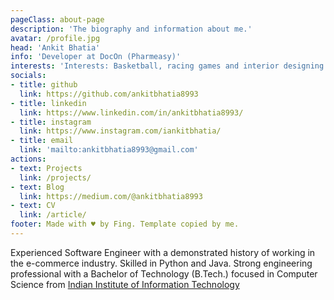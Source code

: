 ```yaml
---
pageClass: about-page
description: 'The biography and information about me.'
avatar: /profile.jpg
head: 'Ankit Bhatia'
info: 'Developer at DocOn (Pharmeasy)'
interests: 'Interests: Basketball, racing games and interior designing.'
socials:
- title: github
  link: https://github.com/ankitbhatia8993
- title: linkedin
  link: https://www.linkedin.com/in/ankitbhatia8993/
- title: instagram
  link: https://www.instagram.com/iankitbhatia/
- title: email
  link: 'mailto:ankitbhatia8993@gmail.com'
actions:
- text: Projects
  link: /projects/
- text: Blog
  link: https://medium.com/@ankitbhatia8993
- text: CV
  link: /article/
footer: Made with ♥ by Fing. Template copied by me.
---
```


<AboutCard :frontmatter="$page.frontmatter" >

Experienced Software Engineer with a demonstrated history of working in the e-commerce industry. Skilled in Python and Java. Strong engineering professional with a Bachelor of Technology (B.Tech.) focused in Computer Science from [Indian Institute of Information Technology](https://en.wikipedia.org/wiki/Indian_Institute_of_Information_Technology,_Allahabad)

</AboutCard>

<style lang="stylus">

.theme-container.about-page .page
  background-color #e6ecf0
  min-height calc(100vh)
  
  .last-updated
    display none

</style>